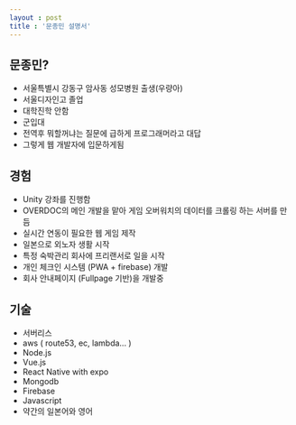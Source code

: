 ```yaml
---
layout : post
title : '문종민 설명서'
---
```


## 문종민?
- 서울특별시 강동구 암사동 성모병원 출생(우량아)
- 서울디자인고 졸업
- 대학진학 안함
- 군입대
- 전역후 뭐할꺼냐는 질문에 급하게 프로그래머라고 대답
- 그렇게 웹 개발자에 입문하게됨

## 경험
- Unity 강좌를 진행함
- OVERDOC의 메인 개발을 맡아 게임 오버워치의 데이터를 크롤링 하는 서버를 만듬
- 실시간 연동이 필요한 웹 게임 제작
- 일본으로 외노자 생활 시작
- 특정 숙박관리 회사에 프리랜서로 일을 시작
- 개인 체크인 시스템 (PWA + firebase) 개발
- 회사 안내페이지 (Fullpage 기반)을 개발중

## 기술
- 서버리스
- aws ( route53, ec, lambda... )
- Node.js
- Vue.js
- React Native with expo
- Mongodb
- Firebase
- Javascript
- 약간의 일본어와 영어

